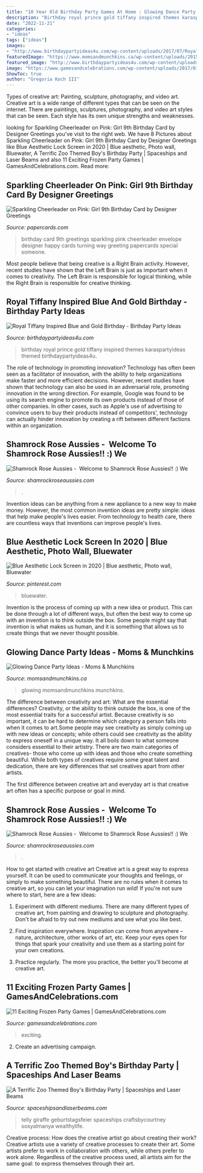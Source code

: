 ```yaml
---
title: "10 Year Old Birthday Party Games At Home : Glowing Dance Party Ideas"
description: "Birthday royal prince gold tiffany inspired themes karaspartyideas themed birthdaypartyideas4u"
date: "2022-11-21"
categories:
- "ideas"
tags: ["ideas"]
images:
- "http://www.birthdaypartyideas4u.com/wp-content/uploads/2017/07/Royal-Tiffany-Inspired-Blue-And-Gold-Birthday-Balloons-600x944.jpg"
featuredImage: "https://www.momsandmunchkins.ca/wp-content/uploads/2015/03/dance-party-ideas-mm.jpg"
featured_image: "http://www.birthdaypartyideas4u.com/wp-content/uploads/2017/07/Royal-Tiffany-Inspired-Blue-And-Gold-Birthday-Balloons-600x944.jpg"
image: "https://www.gamesandcelebrations.com/wp-content/uploads/2017/01/Frozen-Party-Games.jpg"
ShowToc: true
author: "Gregoria Koch III"
---
```



Types of creative art: Painting, sculpture, photography, and video art.
Creative art is a wide range of different types that can be seen on the internet. There are paintings, sculptures, photography, and video art styles that can be seen. Each style has its own unique strengths and weaknesses.

	

		
looking for Sparkling Cheerleader on Pink: Girl 9th Birthday Card by Designer Greetings you've visit to the right web. We have 8 Pictures about Sparkling Cheerleader on Pink: Girl 9th Birthday Card by Designer Greetings like Blue Aesthetic Lock Screen in 2020 | Blue aesthetic, Photo wall, Bluewater, A Terrific Zoo Themed Boy&#039;s Birthday Party | Spaceships and Laser Beams and also 11 Exciting Frozen Party Games | GamesAndCelebrations.com. Read more:
		
    
## Sparkling Cheerleader On Pink: Girl 9th Birthday Card By Designer Greetings

<img loading=lazy src="https://www.papercards.com/images/designer-greetings/cd11344-sparkling-cheerleader-on-pink-girl-9th-birthday-card.jpg" onerror="this.onerror=null;this.src='https://tse3.mm.bing.net/th?id=OIP.aJ-WLxgxVXmVM8me-5hWDgHaKT&amp;pid=15.1';" alt="Sparkling Cheerleader on Pink: Girl 9th Birthday Card by Designer Greetings">

_Source: papercards.com_

>birthday card 9th greetings sparkling pink cheerleader envelope designer happy cards turning way greeting papercards special someone. 

	

Most people believe that being creative is a Right Brain activity. However, recent studies have shown that the Left Brain is just as important when it comes to creativity. The Left Brain is responsible for logical thinking, while the Right Brain is responsible for creative thinking.

    
## Royal Tiffany Inspired Blue And Gold Birthday - Birthday Party Ideas

<img loading=lazy src="http://www.birthdaypartyideas4u.com/wp-content/uploads/2017/07/Royal-Tiffany-Inspired-Blue-And-Gold-Birthday-Balloons-600x944.jpg" onerror="this.onerror=null;this.src='https://tse4.mm.bing.net/th?id=OIP.HGpQuYcvUq83pkvRxo05LwHaLp&amp;pid=15.1';" alt="Royal Tiffany Inspired Blue and Gold Birthday - Birthday Party Ideas">

_Source: birthdaypartyideas4u.com_

>birthday royal prince gold tiffany inspired themes karaspartyideas themed birthdaypartyideas4u. 

	

The role of technology in promoting innovation?
Technology has often been seen as a facilitator of innovation, with the ability to help organizations make faster and more efficient decisions. However, recent studies have shown that technology can also be used in an adversarial role, promoting innovation in the wrong direction. For example, Google was found to be using its search engine to promote its own products instead of those of other companies. In other cases, such as Apple's use of advertising to convince users to buy their products instead of competitors', technology can actually hinder innovation by creating a rift between different factions within an organization.

    
## Shamrock Rose Aussies - ﻿﻿﻿ Welcome To Shamrock Rose Aussies!! :) We

<img loading=lazy src="http://shamrockroseaussies.com/yahoo_site_admin/assets/images/DSC_0061.262180039_std.JPG" onerror="this.onerror=null;this.src='https://tse4.mm.bing.net/th?id=OIP.F8ke_kyOo-K187VSgFiNLQHaFR&amp;pid=15.1';" alt="Shamrock Rose Aussies - ﻿﻿﻿ Welcome to Shamrock Rose Aussies!! :) We">

_Source: shamrockroseaussies.com_

>. 

	

Invention ideas can be anything from a new appliance to a new way to make money. However, the most common invention ideas are pretty simple: ideas that help make people's lives easier. From technology to health care, there are countless ways that inventions can improve people's lives.

    
## Blue Aesthetic Lock Screen In 2020 | Blue Aesthetic, Photo Wall, Bluewater

<img loading=lazy src="https://i.pinimg.com/736x/a9/45/90/a945903842bd46b14fcecf198a4949cf.jpg" onerror="this.onerror=null;this.src='https://tse4.mm.bing.net/th?id=OIP.E_5X3oeXolI3xukfdRJeDwHaL1&amp;pid=15.1';" alt="Blue Aesthetic Lock Screen in 2020 | Blue aesthetic, Photo wall, Bluewater">

_Source: pinterest.com_

>bluewater. 

	

Invention is the process of coming up with a new idea or product. This can be done through a lot of different ways, but often the best way to come up with an invention is to think outside the box. Some people might say that invention is what makes us human, and it is something that allows us to create things that we never thought possible.

    
## Glowing Dance Party Ideas - Moms &amp; Munchkins

<img loading=lazy src="https://www.momsandmunchkins.ca/wp-content/uploads/2015/03/dance-party-ideas-mm.jpg" onerror="this.onerror=null;this.src='https://tse4.mm.bing.net/th?id=OIP.nvdWqTnZ0NfPb8yjXcj7BAHaKl&amp;pid=15.1';" alt="Glowing Dance Party Ideas - Moms &amp; Munchkins">

_Source: momsandmunchkins.ca_

>glowing momsandmunchkins munchkins. 

	

The difference between creativity and art: What are the essential differences?
Creativity, or the ability to think outside the box, is one of the most essential traits for a successful artist. Because creativity is so important, it can be hard to determine which category a person falls into when it comes to art.Some people may see creativity as simply coming up with new ideas or concepts; while others could see creativity as the ability to express oneself in a unique way. It all boils down to what someone considers essential to their artistry.
There are two main categories of creatives- those who come up with ideas and those who create something beautiful. While both types of creatives require some great talent and dedication, there are key differences that set creatives apart from other artists. 

The first difference between creative art and everyday art is that creative art often has a specific purpose or goal in mind.

    
## Shamrock Rose Aussies - ﻿﻿﻿ Welcome To Shamrock Rose Aussies!! :) We

<img loading=lazy src="http://shamrockroseaussies.com/yahoo_site_admin/assets/images/DSC_0780.61171851_std.JPG" onerror="this.onerror=null;this.src='https://tse2.mm.bing.net/th?id=OIP.9i0pKd3c3wEZG2fC0rsvqwHaEG&amp;pid=15.1';" alt="Shamrock Rose Aussies - ﻿﻿﻿ Welcome to Shamrock Rose Aussies!! :) We">

_Source: shamrockroseaussies.com_

>. 

	

How to get started with creative art
Creative art is a great way to express yourself. It can be used to communicate your thoughts and feelings, or simply to make something beautiful. There are no rules when it comes to creative art, so you can let your imagination run wild! If you're not sure where to start, here are a few ideas:
1. Experiment with different mediums. There are many different types of creative art, from painting and drawing to sculpture and photography. Don't be afraid to try out new mediums and see what you like best.

2. Find inspiration everywhere. Inspiration can come from anywhere – nature, architecture, other works of art, etc. Keep your eyes open for things that spark your creativity and use them as a starting point for your own creations.

3. Practice regularly. The more you practice, the better you'll become at creative art.

    
## 11 Exciting Frozen Party Games | GamesAndCelebrations.com

<img loading=lazy src="https://www.gamesandcelebrations.com/wp-content/uploads/2017/01/Frozen-Party-Games.jpg" onerror="this.onerror=null;this.src='https://tse2.mm.bing.net/th?id=OIP.Y97xt5obH5NrrMR5WYGz7gHaLK&amp;pid=15.1';" alt="11 Exciting Frozen Party Games | GamesAndCelebrations.com">

_Source: gamesandcelebrations.com_

>exciting. 

	

2. Create an advertising campaign.

    
## A Terrific Zoo Themed Boy&#039;s Birthday Party | Spaceships And Laser Beams

<img loading=lazy src="https://spaceshipsandlaserbeams.com/wp-content/uploads/2015/09/zoo-themed-birthday-party-ideas.jpg" onerror="this.onerror=null;this.src='https://tse1.mm.bing.net/th?id=OIP.YhawtnhbN2nDdQTBzZop0QHaLH&amp;pid=15.1';" alt="A Terrific Zoo Themed Boy&#039;s Birthday Party | Spaceships and Laser Beams">

_Source: spaceshipsandlaserbeams.com_

>telly giraffe geburtstagsfeier spaceships craftsbycourtney sosyalmanya wealthylife. 

	

Creative process: How does the creative artist go about creating their work?
Creative artists use a variety of creative processes to create their art. Some artists prefer to work in collaboration with others, while others prefer to work alone. Regardless of the creative process used, all artists aim for the same goal: to express themselves through their art.

